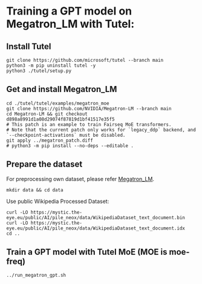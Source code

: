 # Training a GPT model on Megatron_LM with Tutel:
## Install Tutel
```shell
git clone https://github.com/microsoft/tutel --branch main
python3 -m pip uninstall tutel -y
python3 ./tutel/setup.py
```

## Get and install Megatron_LM
```shell
cd ./tutel/tutel/examples/megatron_moe
git clone https://github.com/NVIDIA/Megatron-LM --branch main
cd Megatron-LM && git checkout d898a8991d1a08d29074f87819d1bf41517e35f5
# This patch is an example to train Fairseq MoE transformers.
# Note that the current patch only works for `legacy_ddp` backend, and `--checkpoint-activations` must be disabled.
git apply ../megatron_patch.diff
# python3 -m pip install --no-deps --editable .
```

## Prepare the dataset
For preprocessing own dataset, please refer [Megatron_LM](https://github.com/NVIDIA/Megatron-LM#data-preprocessing).
```shell
mkdir data && cd data
```

Use public Wikipedia Processed Dataset:
```shell
curl -LO https://mystic.the-eye.eu/public/AI/pile_neox/data/WikipediaDataset_text_document.bin
curl -LO https://mystic.the-eye.eu/public/AI/pile_neox/data/WikipediaDataset_text_document.idx
cd ..
```

## Train a GPT model with Tutel MoE (MOE is moe-freq)
```shell
../run_megatron_gpt.sh
```